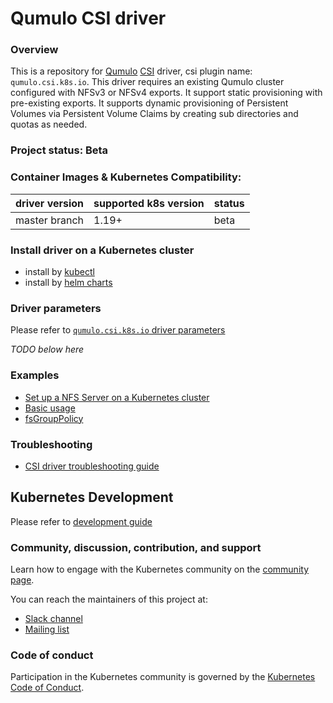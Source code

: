 # Qumulo CSI driver
<!---
[![Coverage Status](https://coveralls.io/repos/github/kubernetes-csi/csi-driver-nfs/badge.svg?branch=master)](https://coveralls.io/github/kubernetes-csi/csi-driver-nfs?branch=master)
-->

### Overview

This is a repository for [Qumulo](https://qumulo.com/) [CSI](https://kubernetes-csi.github.io/docs/) driver, csi plugin name: `qumulo.csi.k8s.io`. This driver requires an existing Qumulo cluster configured with NFSv3 or NFSv4 exports. It support static provisioning with pre-existing exports. It supports dynamic provisioning of Persistent Volumes via Persistent Volume Claims by creating sub directories and quotas as needed.

### Project status: Beta

### Container Images & Kubernetes Compatibility:
|driver version  | supported k8s version | status |
|----------------|-----------------------|--------|
|master branch   | 1.19+                 | beta   |

### Install driver on a Kubernetes cluster
 - install by [kubectl](./docs/install-qumulo-csi-driver.md)
 - install by [helm charts](./charts)

### Driver parameters
Please refer to [`qumulo.csi.k8s.io` driver parameters](./docs/driver-parameters.md)

*TODO below here*

### Examples
 - [Set up a NFS Server on a Kubernetes cluster](./deploy/example/nfs-provisioner/README.md)
 - [Basic usage](./deploy/example/README.md)
 - [fsGroupPolicy](./deploy/example/fsgroup)

### Troubleshooting
 - [CSI driver troubleshooting guide](./docs/csi-debug.md) 

## Kubernetes Development
Please refer to [development guide](./docs/csi-dev.md)

### Community, discussion, contribution, and support

Learn how to engage with the Kubernetes community on the [community page](http://kubernetes.io/community/).

You can reach the maintainers of this project at:

- [Slack channel](https://kubernetes.slack.com/messages/sig-storage)
- [Mailing list](https://groups.google.com/forum/#!forum/kubernetes-sig-storage)

### Code of conduct

Participation in the Kubernetes community is governed by the [Kubernetes Code of Conduct](code-of-conduct.md).

[owners]: https://git.k8s.io/community/contributors/guide/owners.md
[Creative Commons 4.0]: https://git.k8s.io/website/LICENSE
